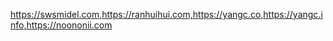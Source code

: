 https://swsmidel.com,https://ranhuihui.com,https://yangc.co,https://yangc.info,https://noononii.com

